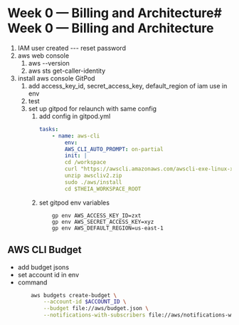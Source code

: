 # Week 0 — Billing and Architecture# Week 0 — Billing and Architecture
1. IAM user created --- reset password
2. aws web console
    1. aws --version
    2. aws sts get-caller-identity
2. install aws console GitPod
    1. add access_key_id, secret_access_key, default_region of iam use in env
    2. test
    3. set up gitpod for relaunch with same config
        1. add config in gitpod.yml
            ```yml
            tasks:
                - name: aws-cli
                    env:
                    AWS_CLI_AUTO_PROMPT: on-partial
                    init: |
                    cd /workspace
                    curl "https://awscli.amazonaws.com/awscli-exe-linux-x86_64.zip" -o "awscliv2.zip"
                    unzip awscliv2.zip
                    sudo ./aws/install
                    cd $THEIA_WORKSPACE_ROOT
            ```
        2. set gitpod env variables
            ```
                gp env AWS_ACCESS_KEY_ID=zxt
                gp env AWS_SECRET_ACCESS_KEY=xyz
                gp env AWS_DEFAULT_REGION=us-east-1
            ```

## AWS CLI Budget
- add budget jsons
- set account id in env
- command
    ```bash
        aws budgets create-budget \
            --account-id $ACCOUNT_ID \
            --budget file://aws/budget.json \
            --notifications-with-subscribers file://aws/notifications-with-subscribers.json
    ```